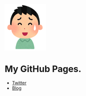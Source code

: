 ![画像](my-image.png)

# My GitHub Pages.

* [Twitter](https://twitter.com/paleApricot)
* [Blog](/bog)
